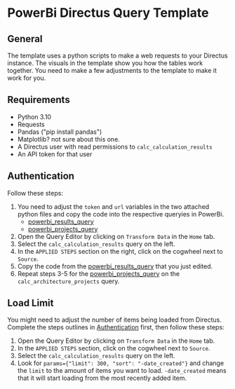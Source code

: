 # PowerBi Directus Query Template

## General

The template uses a python scripts to make a web requests to your Directus instance.
The visuals in the template show you how the tables work together.
You need to make a few adjustments to the template to make it work for you.

## Requirements

- Python 3.10
- Requests
- Pandas ("pip install pandas")
- Matplotlib? not sure about this one.
- A Directus user with read permissions to `calc_calculation_results`
- An API token for that user

## Authentication

Follow these steps:

1. You need to adjust the `token` and `url` variables in the two attached python files and copy the code into the respective queryies in PowerBi.
    * [powerbi_results_query](powerbi_results_query.py)
    * [powerbi_projects_query](powerbi_projects_query.py)
2. Open the Query Editor by clicking on `Transform Data` in the `Home` tab.
3. Select the `calc_calculation_results` query on the left.
4. In the `APPLIED STEPS` section on the right, click on the cogwheel next to `Source`.
5. Copy the code from the [powerbi_results_query](powerbi_results_query.py) that you just edited.
6. Repeat steps 3-5 for the [powerbi_projects_query](powerbi_projects_query.py) on the `calc_architecture_projects` query.

## Load Limit

You might need to adjust the number of items being loaded from Directus.
Complete the steps outlines in [Authentication](#authentication) first, then follow these steps:

1. Open the Query Editor by clicking on `Transform Data` in the `Home` tab.
2. In the `APPLIED STEPS` section, click on the cogwheel next to `Source`.
3. Select the `calc_calculation_results` query on the left.
4. Look for `params={"limit": 300, "sort": "-date_created"}` and change the `limit` to the amount of items you want to load. `-date_created` means that it will start loading from the most recently added item.